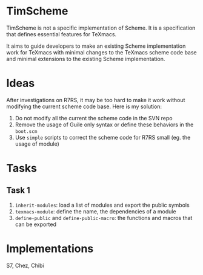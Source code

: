 # TimScheme
TimScheme is not a specific implementation of Scheme. It is a specification that defines essential features for TeXmacs.

It aims to guide developers to make an existing Scheme implementation work for TeXmacs with minimal changes to the TeXmacs scheme code base and minimal extensions to the existing Scheme implementation.

# Ideas
After investigations on R7RS, it may be too hard to make it work without modifying the current scheme code base. Here is my solution:

1. Do not modify all the current the scheme code in the SVN repo
2. Remove the usage of Guile only syntax or define these behaviors in the `boot.scm`
3. Use `simple` scripts to correct the scheme code for R7RS small (eg. the usage of module)

# Tasks
## Task 1
1. `inherit-modules`: load a list of modules and export the public symbols
2. `texmacs-module`: define the name, the dependencies of a module
3. `define-public` and `define-public-macro`: the functions and macros that can be exported

# Implementations
S7, Chez, Chibi
